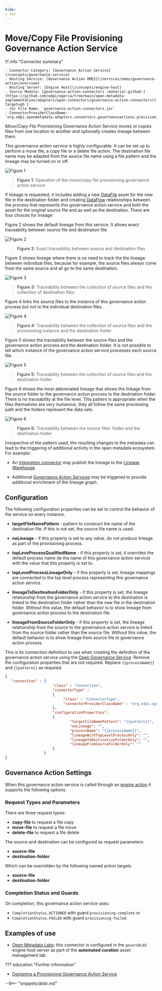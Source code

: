 ```yaml
---
hide:
- toc
---
```


<!-- SPDX-License-Identifier: CC-BY-4.0 -->
<!-- Copyright Contributors to the ODPi Egeria project. -->


# Move/Copy File Provisioning Governance Action Service

!!! info "Connector summary"

    - Connector Category: [Governance Action Service](/concepts/governance-service)
    - Hosting Service: [Governance Action OMES](/services/omes/governance-action/overview)
    - Hosting Server: [Engine Host](/concepts/engine-host)
    - Source Module: [governance-action-connectors :material-github:](https://github.com/odpi/egeria/tree/main/open-metadata-implementation/adapters/open-connectors/governance-action-connectors){ target=gh }
    - Jar File Name: `governance-action-connectors.jar`
    - ConnectorProviderClassName: `org.odpi.openmetadata.adapters.connectors.governanceactions.provisioning.MoveCopyFileGovernanceActionProvider`
 

*Move/Copy File* Provisioning Governance Action Service moves or copies files from one location to another and
optionally creates lineage between them.

This governance action service is highly configurable.
It can be set up to perform a move file, a copy file or a delete file action.
The destination file name may be adapted from the source file name using a file pattern and
the lineage may be turned on or off.


![Figure 1](move-copy-file-provisioning-governance-action-service.svg)
> **Figure 1:** Operation of the move/copy file provisioning governance action service

If lineage is requested, it includes adding a new [DataFile](/types/2/0220-Files-and-Folders)
asset for the new file in the destination folder and creating [DataFlow](/types/7/0750-Data-Passing)
relationships between the process that represents this governance action service and both the
asset for the original source file and as well as the destination.
There are four choices for lineage:

Figure 2 shows the default lineage from this service.
It allows exact traceability between source file and destination file.

![Figure 2](move-copy-file-provisioning-governance-action-service-lineage-1.svg)
> **Figure 2:** Exact traceability between source and destination files

Figure 3 shows lineage where there is no need to track the
the lineage between individual files, because for example, the source files
always come from the same source and all go to the same destination. 

![Figure 3](move-copy-file-provisioning-governance-action-service-lineage-2.svg)
> **Figure 3:** Traceability between the collection of source files and the collection of destination files

Figure 4 links the source files to the instance of this governance action process
but not to the individual destination files.

![Figure 4](move-copy-file-provisioning-governance-action-service-lineage-3.svg)
> **Figure 4:** Traceability between the collection of source files and the provisioning instance and the destination folder

Figure 5 shows the traceability between the source files and the governance action process
and the destination folder.  It is not possible to tell which instance of the
governance action service processes each source file.
        
![Figure 5](move-copy-file-provisioning-governance-action-service-lineage-4.svg)
> **Figure 5:** Traceability between the collection of source files and the destination folder

Figure 6 shows the most abbreviated lineage that shows the linkage from the source folder
to the governance action process to the destination folder.  There is no traceability at the file level.
This pattern is appropriate when the files themselves are very numerous, they all follow the same
processing path and the folders represent the data sets.

![Figure 6](move-copy-file-provisioning-governance-action-service-lineage-5.svg)
> **Figure 6:** Traceability between the source files' folder and the destination folder

Irrespective of the pattern used, the resulting changes to the metadata can lead to the triggering of additional activity
in the open metadata ecosystem.  For example:

* An [integration connector](/services/omas/asset-manager/overview) may publish the lineage to the [Lineage Warehouse](/concepts/lineage-warehouse).

* Additional [Governance Action Services](/concepts/governance-action-service) may be triggered to provide additional enrichment of the lineage graph.

## Configuration

The following configuration properties can be set to control the behavior of the service on every instance.
 
- **targetFileNamePattern** - pattern to construct the name of the destination file. If this is not set, the source file name is used.
  
- **noLineage** - if this property is set to any value, do not produce lineage as part of the provisioning process.

- **topLeveProcessQualifiedName** - if this property is set, it overrides the default process name (ie the name of this
  governance action service) with the value that this property is set to.
  
- **topLevelProcessLineageOnly** - if this property is set, lineage mappings are connected to the top level process representing
  this governance action service.

- **lineageToDestinationFolderOnly** - if this property is set, the lineage relationship from the
  governance action service to the destination is linked to the destination folder rather than the new file in the destination folder.
  Without this value, the default behavior is to show lineage from governance action process to the destination file.
  
- **lineageFromSourceFolderOnly** - if this property is set, the lineage relationship from the source to the
  governance action service is linked from the source folder rather than the source file.
  Without this value, the default behavior is to show lineage from source file to governance action process.  

This is its connection definition to use when creating the definition of the governance action service using the [Open Governance Service](/services/gaf-metadata-management). Remove the configuration properties that are not required. Replace `{{processName}}` and `{{pattern}}` as required. 


```json
{
   "connection" : { 
                      "class" : "Connection",
                      "connectorType" : 
                      {
                           "class" : "ConnectorType",
                           "connectorProviderClassName" : "org.odpi.openmetadata.adapters.connectors.governanceactions.provisioning.MoveCopyFileGovernanceActionProvider"           
                      },
                      "configurationProperties": 
                      {
                              "targetFileNamePattern": "{{pattern}}",
                              "noLineage": "",
                              "processName": "{{processName}}",
                              "lineageWithTopLevelProcessOnly": "",
                              "lineageToDestinationFolderOnly": "",
                              "lineageFromSourceFolderOnly": ""
                      }
                  }
}

```

## Governance Action Settings

When this governance action service is called through an [engine action](/concepts/engine-action) it supports the following options.

### Request Types and Parameters

There are three request types:

- **copy-file** to request a file copy
- **move-file** to request a file move
- **delete-file** to request a file delete

The source and destination can be configured as request parameters:

- **source-file**
- **destination-folder**

Which can be overridden by the following named action targets

- **source-file**
- **destination-folder**

### Completion Status and Guards

On completion, this governance action service uses:

- `CompletionStatus.ACTIONED` with guard `provisioning-complete` or
- `CompletionStatus.FAILED` with guard `provisioning-failed`


## Examples of use

* [Open Metadata Labs](/education/open-metadata-labs/overview): this connector is configured in the `governDL01` engine host server as part of the **automated curation** asset management lab.

??? education "Further information"

- [Designing a Provisioning Governance Action Service](/guides/developer/governance-action-services/provisioning-governance-service)


--8<-- "snippets/abbr.md"